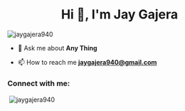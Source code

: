 <h1 align="center">Hi 👋, I'm Jay Gajera</h1>
<p align="left"> <img src="https://komarev.com/ghpvc/?username=jaygajera940&label=Profile%20views&color=0e75b6&style=flat" alt="jaygajera940" /> </p>

- 💬 Ask me about **Any Thing**

- 📫 How to reach me **jaygajera940@gmail.com**

<p align="left">
<h3 align="left">Connect with me:</h3>
</p>

<p>&nbsp;<img align="center" src="https://github-readme-stats.vercel.app/api?username=jaygajera940&show_icons=true" alt="jaygajera940" /></p>

